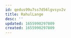 ```yaml
---
id: qedus99u7ss7d56lgvsyv2v
title: RahulLange
desc: ''
updated: 1655990297809
created: 1655990297809
---
```


